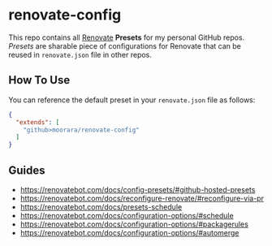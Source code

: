 # renovate-config

This repo contains all [Renovate](https://renovatebot.com) **Presets** for my personal GitHub repos.
_Presets_ are sharable piece of configurations for Renovate that can be reused in `renovate.json` file in other repos.

## How To Use

You can reference the default preset in your `renovate.json` file as follows:

```json
{
  "extends": [
    "github>moorara/renovate-config"
  ]
}
```

## Guides

  - https://renovatebot.com/docs/config-presets/#github-hosted-presets
  - https://renovatebot.com/docs/reconfigure-renovate/#reconfigure-via-pr
  - https://renovatebot.com/docs/presets-schedule
  - https://renovatebot.com/docs/configuration-options/#schedule
  - https://renovatebot.com/docs/configuration-options/#packagerules
  - https://renovatebot.com/docs/configuration-options/#automerge
